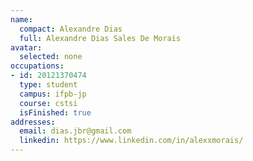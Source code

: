 ```yaml
---
name:
  compact: Alexandre Dias
  full: Alexandre Dias Sales De Morais
avatar:
  selected: none
occupations:
- id: 20121370474
  type: student
  campus: ifpb-jp
  course: cstsi
  isFinished: true
addresses:
  email: dias.jbr@gmail.com
  linkedin: https://www.linkedin.com/in/alexxmorais/
---
```

